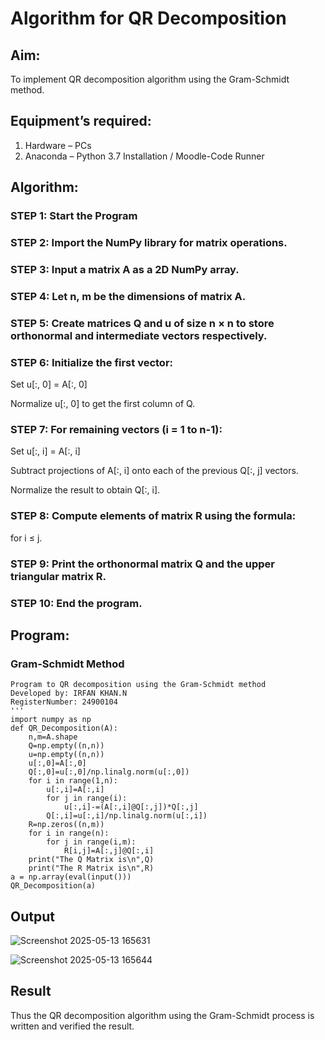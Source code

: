 # Algorithm for QR Decomposition
## Aim:
To implement QR decomposition algorithm using the Gram-Schmidt method.
## Equipment’s required:
1.	Hardware – PCs
2.	Anaconda – Python 3.7 Installation / Moodle-Code Runner
## Algorithm:
### STEP 1: Start the Program
### STEP 2: Import the NumPy library for matrix operations.
### STEP 3: Input a matrix A as a 2D NumPy array.
### STEP 4: Let n, m be the dimensions of matrix A.
### STEP 5: Create matrices Q and u of size n × n to store orthonormal and intermediate vectors respectively.
### STEP 6: Initialize the first vector:
Set u[:, 0] = A[:, 0]

Normalize u[:, 0] to get the first column of Q.

### STEP 7: For remaining vectors (i = 1 to n-1):
Set u[:, i] = A[:, i]

Subtract projections of A[:, i] onto each of the previous Q[:, j] vectors.

Normalize the result to obtain Q[:, i].

### STEP 8: Compute elements of matrix R using the formula:
for i ≤ j.

### STEP 9: Print the orthonormal matrix Q and the upper triangular matrix R.
### STEP 10: End the program.



## Program:
### Gram-Schmidt Method
```
Program to QR decomposition using the Gram-Schmidt method
Developed by: IRFAN KHAN.N
RegisterNumber: 24900104
'''
import numpy as np
def QR_Decomposition(A):
    n,m=A.shape
    Q=np.empty((n,n))
    u=np.empty((n,n))
    u[:,0]=A[:,0]
    Q[:,0]=u[:,0]/np.linalg.norm(u[:,0])
    for i in range(1,n):
        u[:,i]=A[:,i]
        for j in range(i):
            u[:,i]-=(A[:,i]@Q[:,j])*Q[:,j]
        Q[:,i]=u[:,i]/np.linalg.norm(u[:,i])
    R=np.zeros((n,m))
    for i in range(n):
        for j in range(i,m):
            R[i,j]=A[:,j]@Q[:,i]
    print("The Q Matrix is\n",Q)
    print("The R Matrix is\n",R)
a = np.array(eval(input()))
QR_Decomposition(a)
```

## Output

![Screenshot 2025-05-13 165631](https://github.com/user-attachments/assets/2964b28b-543d-4e0c-bb89-f165551cee07)

![Screenshot 2025-05-13 165644](https://github.com/user-attachments/assets/fefc5df0-7193-4b38-b1d4-214381ffa20a)


## Result
Thus the QR decomposition algorithm using the Gram-Schmidt process is written and verified the result.
